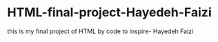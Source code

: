 # HTML-final-project-Hayedeh-Faizi
this is my final project of HTML by code to inspire- Hayedeh Faizi
